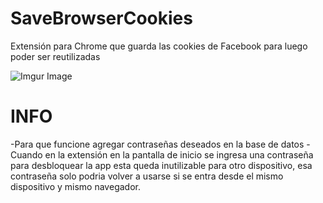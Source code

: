 # SaveBrowserCookies
Extensión para Chrome que guarda las cookies de Facebook para luego poder ser reutilizadas


![Imgur Image](https://i.postimg.cc/WNL52b8N/1.png)


 # INFO #
-Para que funcione agregar contraseñas deseados en la base de datos
-Cuando en la extensión en la pantalla de inicio se ingresa una contraseña para desbloquear la app  esta queda inutilizable para otro dispositivo, esa contraseña solo podria volver a usarse si se entra desde el mismo dispositivo y mismo navegador.
